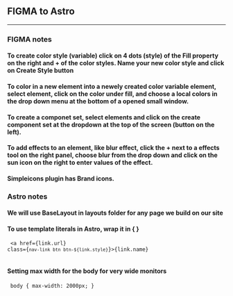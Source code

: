 ## FIGMA to Astro
___

### FIGMA notes

#### To create color style (variable) click on 4 dots (style) of the Fill property on the right and + of the color styles. Name your new color style and click on Create Style button

#### To color in a new element into a newely created color variable element, select element, click on the color under fill, and choose a local colors in the drop down menu at the bottom of a opened small window.

#### To create a componet set, select elements and click on the create component set at the dropdown at the top of the screen (button on the left).

#### To add effects to an element, like blur effect, click the + next to a effects tool on the right panel, choose blur from the drop down and click on the sun icon on the right to enter values of the effect.

#### Simpleicons plugin has Brand icons.


### Astro notes

#### We will use BaseLayout in layouts folder for any page we build on our site

#### To use template literals in Astro, wrap it in { }
<code><pre>
    <a href={link.url} class={`nav-link btn btn-${link.style}`}>{link.name}</a>    
</pre></code>

#### Setting max width for the body for very wide monitors
<code><pre>
  body {
    max-width: 2000px;
  }
</pre></code>

####

####

####

####

####

####

